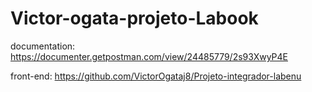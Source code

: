 # Victor-ogata-projeto-Labook
documentation: https://documenter.getpostman.com/view/24485779/2s93XwyP4E

front-end: https://github.com/VictorOgataj8/Projeto-integrador-labenu
